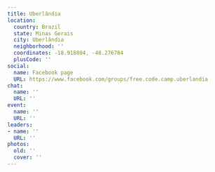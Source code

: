 ```yaml
---
title: Uberlândia
location:
  country: Brazil
  state: Minas Gerais
  city: Uberlândia
  neighborhood: ''
  coordinates: -18.918804, -48.276784
  plusCode: ''
social:
  name: Facebook page
  URL: https://www.facebook.com/groups/free.code.camp.uberlandia
chat:
  name: ''
  URL: ''
event:
  name: ''
  URL: ''
leaders:
- name: ''
  URL: ''
photos:
  old: ''
  cover: ''
---
```


